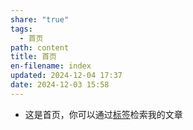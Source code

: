```yaml
---
share: "true"
tags:
  - 首页
path: content
title: 首页
en-filename: index
updated: 2024-12-04 17:37
date: 2024-12-03 15:58
---
```


- 这是首页，你可以通过[标签](tags/)检索我的文章


